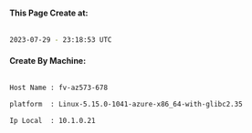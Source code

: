 
   
#### This Page Create at:

```bash

2023-07-29 - 23:18:53 UTC

```

#### Create By Machine:

```bash

Host Name : fv-az573-678

platform  : Linux-5.15.0-1041-azure-x86_64-with-glibc2.35

Ip Local  : 10.1.0.21

```

